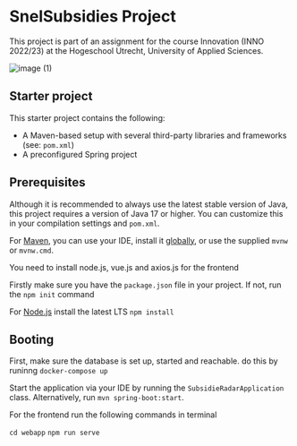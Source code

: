 # SnelSubsidies Project
This project is part of an assignment for the
course Innovation (INNO 2022/23) at the
Hogeschool Utrecht, University of Applied Sciences.

![image (1)](https://user-images.githubusercontent.com/38209147/222381865-faff8f29-e499-403f-80ad-3f16a4858d81.png)


## Starter project
This starter project contains the following:

* A Maven-based setup with several
  third-party libraries and frameworks (see: `pom.xml`)
* A preconfigured Spring project

## Prerequisites
Although it is recommended to always use the latest stable version
of Java, this project requires a version of Java 17 or higher.
You can customize this in your compilation settings and `pom.xml`.

For [Maven](https://maven.apache.org/guides/getting-started/maven-in-five-minutes.html),
you can use your IDE, install it [globally](https://maven.apache.org/download.cgi),
or use the supplied `mvnw` or `mvnw.cmd`.

You need to install node.js, vue.js and axios.js for the frontend 

Firstly make sure you have the `package.json` file in your project. If not, run the `npm init` command

For [Node.js](https://nodejs.org/en/download/) install the latest LTS `npm install`




## Booting
First, make sure the database is set up, started and reachable.
do this by runinng `docker-compose up`

Start the application via your IDE by running the `SubsidieRadarApplication`
class. Alternatively, run `mvn spring-boot:start`.

For the frontend run the following commands in terminal

`cd webapp`
`npm run serve`

